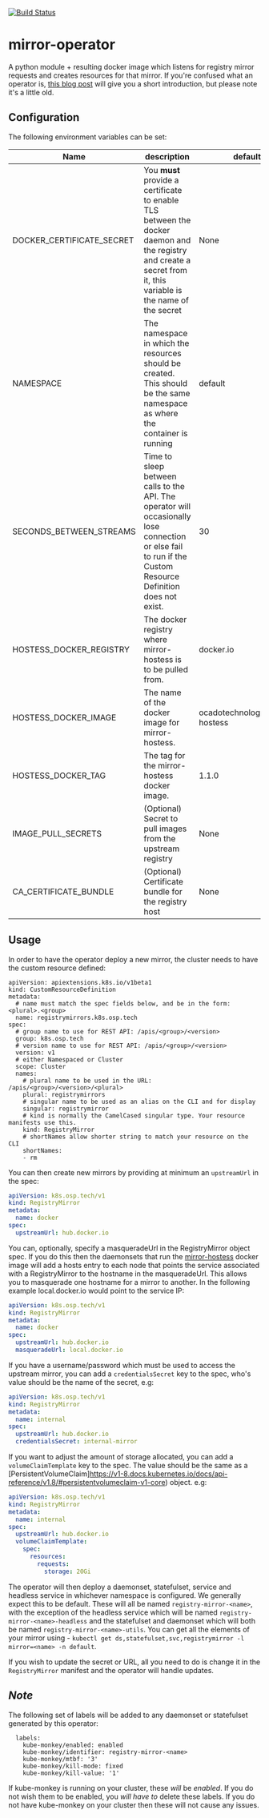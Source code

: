 [![Build Status](https://travis-ci.org/ocadotechnology/mirror-operator.svg?branch=master)](https://travis-ci.org/ocadotechnology/mirror-operator)

# mirror-operator
A python module + resulting docker image which listens for registry mirror requests and creates resources for that mirror. 
If you're confused what an operator is, [this blog post][operators] will give you a short introduction, but please note it's a little old.

## Configuration
The following environment variables can be set:

Name | description | default 
--- | --- | --- 
DOCKER_CERTIFICATE_SECRET | You **must** provide a certificate to enable TLS between the docker daemon and the registry and create a secret from it, this variable is the name of the secret | None
NAMESPACE | The namespace in which the resources should be created. This should be the same namespace as where the container is running | default 
SECONDS_BETWEEN_STREAMS | Time to sleep between calls to the API. The operator will occasionally lose connection or else fail to run if the Custom Resource Definition does not exist. | 30
HOSTESS_DOCKER_REGISTRY | The docker registry where mirror-hostess is to be pulled from. | docker.io 
HOSTESS_DOCKER_IMAGE | The name of the docker image for mirror-hostess. | ocadotechnology/mirror-hostess
HOSTESS_DOCKER_TAG | The tag for the mirror-hostess docker image. | 1.1.0
IMAGE_PULL_SECRETS | (Optional) Secret to pull images from the upstream registry | None
CA_CERTIFICATE_BUNDLE | (Optional) Certificate bundle for the registry host  | None

## Usage
In order to have the operator deploy a new mirror, the cluster needs to have the custom resource defined:
```
apiVersion: apiextensions.k8s.io/v1beta1
kind: CustomResourceDefinition
metadata:
  # name must match the spec fields below, and be in the form: <plural>.<group>
  name: registrymirrors.k8s.osp.tech
spec:
  # group name to use for REST API: /apis/<group>/<version>
  group: k8s.osp.tech
  # version name to use for REST API: /apis/<group>/<version>
  version: v1
  # either Namespaced or Cluster
  scope: Cluster
  names:
    # plural name to be used in the URL: /apis/<group>/<version>/<plural>
    plural: registrymirrors
    # singular name to be used as an alias on the CLI and for display
    singular: registrymirror
    # kind is normally the CamelCased singular type. Your resource manifests use this.
    kind: RegistryMirror
    # shortNames allow shorter string to match your resource on the CLI
    shortNames:
    - rm

```

You can then create new mirrors by providing at minimum an `upstreamUrl` in the spec:
```yaml
apiVersion: k8s.osp.tech/v1
kind: RegistryMirror
metadata:
  name: docker
spec:
  upstreamUrl: hub.docker.io
```

You can, optionally, specify a masqueradeUrl in the RegistryMirror object spec. If you do this then the daemonsets that run the [mirror-hostess][mirror-hostess] docker image will add a hosts entry to each node that points the service associated with a RegistryMirror to the hostname in the masqueradeUrl. This allows you to masquerade one hostname for a mirror to another. In the following example local.docker.io would point to the service IP:

```yaml
apiVersion: k8s.osp.tech/v1
kind: RegistryMirror
metadata:
  name: docker
spec:
  upstreamUrl: hub.docker.io
  masqueradeUrl: local.docker.io
```

If you have a username/password which must be used to access the upstream mirror, you can add a `credentialsSecret` key to the spec, who's value should
be the name of the secret, e.g:
```yaml
apiVersion: k8s.osp.tech/v1
kind: RegistryMirror
metadata:
  name: internal
spec:
  upstreamUrl: hub.docker.io
  credentialsSecret: internal-mirror
```

If you want to adjust the amount of storage allocated, you can add a `volumeClaimTemplate` key to the spec. The value should be the same as a [PersistentVolumeClaim]https://v1-8.docs.kubernetes.io/docs/api-reference/v1.8/#persistentvolumeclaim-v1-core) object. e.g:
```yaml
apiVersion: k8s.osp.tech/v1
kind: RegistryMirror
metadata:
  name: internal
spec:
  upstreamUrl: hub.docker.io
  volumeClaimTemplate:
    spec:
      resources:
        requests:
          storage: 20Gi
```

The operator will then deploy a daemonset, statefulset, service and headless service in whichever namespace is configured. We generally expect this to be default. These will all be named `registry-mirror-<name>`, with the exception of the headless service which will be named `registry-mirror-<name>-headless` and the statefulset and daemonset which will both be named `registry-mirror-<name>-utils`.
You can get all the elements of your mirror using - `kubectl get ds,statefulset,svc,registrymirror -l mirror=<name> -n default`.

If you wish to update the secret or URL, all you need to do is change it in the `RegistryMirror` manifest and the operator will handle updates. 

## *Note*
The following set of labels will be added to any daemonset or statefulset generated by this operator:
```
  labels:
    kube-monkey/enabled: enabled
    kube-monkey/identifier: registry-mirror-<name>
    kube-monkey/mtbf: '3'
    kube-monkey/kill-mode: fixed
    kube-monkey/kill-value: '1'

```
If kube-monkey is running on your cluster, these *will* be *enabled*. If you do not wish them to be enabled, you *will have to* delete these labels. If you do not have kube-monkey on your cluster then these will not cause any issues.
 
[operators]: https://coreos.com/blog/introducing-operators.html
[mirror-hostess]: https://github.com/ocadotechnology/mirror-hostess
